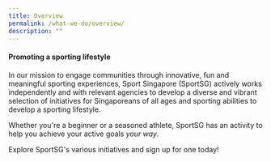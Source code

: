 ```yaml
---
title: Overview
permalink: /what-we-do/overview/
description: ""
---
```

#### **Promoting a sporting lifestyle**
In our mission to engage communities through innovative, fun and meaningful sporting experiences, Sport Singapore (SportSG) actively works independently and with relevant agencies to develop a diverse and vibrant selection of initiatives for Singaporeans of all ages and sporting abilities to develop a sporting lifestyle.

Whether you're a beginner or a seasoned athlete, SportSG has an activity to help you achieve your active goals *your way*.

Explore SportSG's various initiatives and sign up for one today!